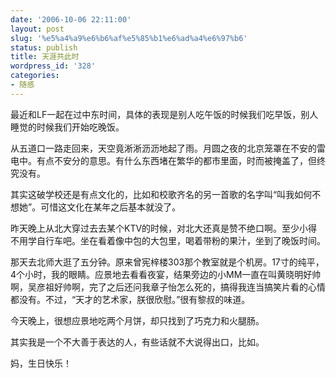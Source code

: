 ```yaml
---
date: '2006-10-06 22:11:00'
layout: post
slug: '%e5%a4%a9%e6%b6%af%e5%85%b1%e6%ad%a4%e6%97%b6'
status: publish
title: 天涯共此时
wordpress_id: '328'
categories:
- 随感
---
```


最近和LF一起在过中东时间，具体的表现是别人吃午饭的时候我们吃早饭，别人睡觉的时候我们开始吃晚饭。

从五道口一路走回来，天空竟淅淅沥沥地起了雨。月圆之夜的北京笼罩在不安的雷电中。有点不安分的意思。有什么东西堵在繁华的都市里面，时而被掩盖了，但终究没有。

其实这破学校还是有点文化的，比如和校歌齐名的另一首歌的名字叫“叫我如何不想她”。可惜这文化在某年之后基本就没了。

昨天晚上从北大穿过去去某个KTV的时候，对北大还真是赞不绝口啊。至少小得不用学自行车吧。坐在看着像中包的大包里，喝着带粉的果汁，坐到了晚饭时间。

那天去北师大逛了五分钟。原来曾宪梓楼303那个教室就是个机房。17寸的纯平，4个小时，我的眼睛。应景地去看看夜宴，结果旁边的小MM一直在叫黄晓明好帅啊，吴彦祖好帅啊，完了之后还问我章子怡怎么死的，搞得我连当搞笑片看的心情都没有。不过，“天才的艺术家，朕很欣慰。”很有黎叔的味道。

今天晚上，很想应景地吃两个月饼，却只找到了巧克力和火腿肠。

其实我是一个不大善于表达的人，有些话就不大说得出口，比如。

妈，生日快乐！
